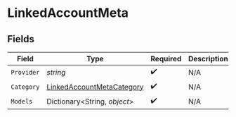 # LinkedAccountMeta


## Fields

| Field                                                                             | Type                                                                              | Required                                                                          | Description                                                                       |
| --------------------------------------------------------------------------------- | --------------------------------------------------------------------------------- | --------------------------------------------------------------------------------- | --------------------------------------------------------------------------------- |
| `Provider`                                                                        | *string*                                                                          | :heavy_check_mark:                                                                | N/A                                                                               |
| `Category`                                                                        | [LinkedAccountMetaCategory](../../Models/Components/LinkedAccountMetaCategory.md) | :heavy_check_mark:                                                                | N/A                                                                               |
| `Models`                                                                          | Dictionary<String, *object*>                                                      | :heavy_check_mark:                                                                | N/A                                                                               |